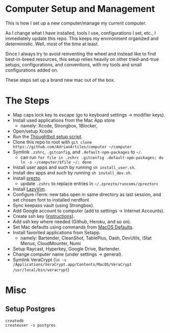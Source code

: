 # Computer Setup and Management

This is how I set up a new computer/manage my current computer.

As I change what I have installed, tools I use, configurations I set, etc., I immediately update this repo. This keeps my environment organized and deterministic. Well, most of the time at least.

Since I always try to avoid reinventing the wheel and instead like to find best-in-breed resources, this setup relies heavily on other tried-and-true setups, configurations, and conventions, with my tools and small configurations added on.

These steps set up a brand new mac out of the box.

# The Steps

- Map caps lock key to escape (go to keyboard settings -> modifier keys).
- Install used applications from the Mac App store
  - namely: Xcode, Strongbox, 1Blocker, 
- Open/setup Xcode
- Run the [Thoughtbot setup script](https://github.com/thoughtbot/laptop).
- Clone this repo to root with `git clone https://github.com/AdrianArtiles/computer ~/computer`
- Symlink `.zshrc`, `.gitconfig`, and `.default-npm-packages` to `~/`.
  - can run `for file in .zshrc .gitconfig .default-npm-packages; do ln -s ~/computer/$file ~/; done`
- Install user apps and such by running `sh install_user.sh`.
- Install dev apps and such by running `sh install_dev.sh`.
- Install [prezto](https://github.com/sorin-ionescu/prezto).
  - update `.zshrc` to replace entries in `~/.zprezto/runcoms/zpreztorc`
- Install [LazyVim](https://github.com/LazyVim/LazyVim).
- Configure iTerm: new tabs open in same directory as last session, and set chosen font to installed nerdfont
- Sync keepass vault (using Strongbox).
- Add Google account to computer (add to settings -> Internet Accounts).
- Create ssh key ([instructions](https://help.github.com/articles/generating-ssh-keys/)).
- Add ssh key where needed (Github, Heroku, and so on).
- Set Mac defaults using commands from [MacOS Defaults](https://macos-defaults.com/).
- Install favorited applications from Setapp.
  - namely: Bartender, CleanShot, TablePlus, Dash, DevUtils, iStat Menus, CloudMounter, Numi
- Setup Raycast, Hyperkey, Google Drive, Bartender.
- Change computer name (under settings -> general).
- Symlink VeraCrypt (`ln -s /Applications/VeraCrypt.app/Contents/MacOS/VeraCrypt /usr/local/bin/veracrypt`)

# Misc

## Setup Postgres
```shell
createdb
createuser -s postgres
```
